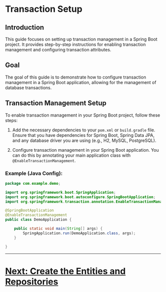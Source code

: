 # Transaction Setup

## Introduction

This guide focuses on setting up transaction management in a Spring Boot project. It provides step-by-step instructions for enabling transaction management and configuring transaction attributes.

## Goal

The goal of this guide is to demonstrate how to configure transaction management in a Spring Boot application, allowing for the management of database transactions.

## Transaction Management Setup

To enable transaction management in your Spring Boot project, follow these steps:

1. Add the necessary dependencies to your `pom.xml` or `build.gradle` file. Ensure that you have dependencies for Spring Boot, Spring Data JPA, and any database driver you are using (e.g., H2, MySQL, PostgreSQL).

2. Configure transaction management in your Spring Boot application. You can do this by annotating your main application class with `@EnableTransactionManagement`.

### Example (Java Config):

```java
package com.example.demo;

import org.springframework.boot.SpringApplication;
import org.springframework.boot.autoconfigure.SpringBootApplication;
import org.springframework.transaction.annotation.EnableTransactionManagement;

@SpringBootApplication
@EnableTransactionManagement
public class DemoApplication {

    public static void main(String[] args) {
        SpringApplication.run(DemoApplication.class, args);
    }

}
```
---

# [Next: Create the Entities and Repositories](lessons/entities-and-repositories.md)
